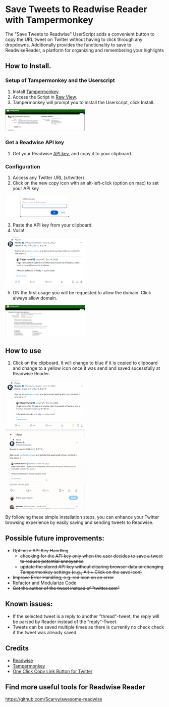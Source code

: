 # Save Tweets to Readwise Reader with Tampermonkey
The "Save Tweets to Readwise" UserScript adds a convenient button to copy the URL tweet on Twitter without having to click through any dropdowns. Additionally provides the functionality to save to ReadwiseReader, a platform for organizing and remembering your highlights

## How to Install.
### Setup of Tampermonkey and the Userscript
1. Install [Tampermonkey](https://tampermonkey.net/).
2. Access the Script in [Raw View](https://github.com/floriankilian/SaveToReadwiseReaderOnTwitter/raw/main/SaveToReadwiseReaderFromTwitter.user.js).
3. Tampermonkey will prompt you to install the Userscript, click Install.

<img src="readme/tampermonkey-install-userscript.png" alt="Install Userscript on Tampermonkey" width="50%">

### Get a Readwise API key
1. Get your Readwise [API key](https://readwise.io/access_token), and copy it to your clipboard. 

### Configuration
1. Access any Twitter URL (x/twitter)
2. Click on the new copy icon with an alt-left-click (option on mac) to set your API key

<img src="readme/APIKey-Request.png" alt="Provide your API Key" width="40%">

3. Paste the API key from your clipboard.
4. Voila!

<img src="readme/tweet.png" alt="How it will be displayed" width="50%">

5. ON the first usage you will be requested to allow the domain. Click always allow domain.

<img src="readme/tweet-fristtime.png" alt="Always allow domain" width="50%">

## How to use
1. Click on the clipboard. It will change to blue if it is copied to clipboard and change to a yellow icon once it was send and saved sucessfully at Readwise Reader.

<img src="readme/tweet-saved.png" alt="Saved tweet" width="50%">

<img src="readme/HowToUse.gif" alt="How to use" width="50%">


By following these simple installation steps, you can enhance your Twitter browsing experience by easily saving and sending tweets to Readwise.

## Possible future improvements:
- ~~Optimize API Key Handling~~
    - ~~checking for the API key only when the user decides to save a tweet to reduce potential annoyance~~
    - ~~update the stored API key without clearing browser data or changing Tampermonkey settings (e.g., Alt + Click on the save icon)~~
- ~~Improve Error Handling, e.g. red icon on an error~~
- Refactor and Modularize Code
- ~~Get the author of the tweet instead of "twitter.com"~~

## Known issues:
- If the selected tweet is a reply to another "thread"-tweet, the reply will be parsed by Reader instead of the "reply"-Tweet.
- Tweets can be saved multiple times as there is currently no check check if the tweet was already saved.

## Credits
- [Readwise](https://readwise.io/)
- [Tampermonkey](https://tampermonkey.net/)
- [One Click Copy Link Button for Twitter](hhttps://greasyfork.org/ckb/scripts/482477-one-click-copy-link-button-for-twitter-x/feedback)


## Find more useful tools for Readwise Reader
https://github.com/Scarvy/awesome-readwise
